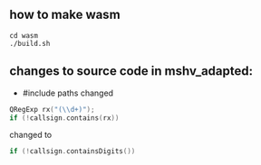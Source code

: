 ## how to make wasm

```
cd wasm
./build.sh
```

## changes to source code in mshv_adapted:

 - #include paths changed


```c
QRegExp rx("(\\d+)");
if (!callsign.contains(rx))
```

changed to 

```c
if (!callsign.containsDigits())
```

